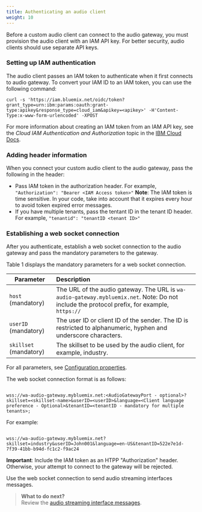 ```yaml
---
title: Authenticating an audio client
weight: 10
---
```

Before a custom audio client can connect to the audio gateway, you must provision the audio client with an IAM API key.   For better security, audio clients should use separate API keys.

### Setting up IAM authentication 

The audio client passes an IAM token to authenticate when it first connects to audio gateway. To convert your IAM ID to an IAM token, you can use the following command:

`curl -s 'https://iam.bluemix.net/oidc/token?grant_type=urn:ibm:params:oauth:grant- type:apikey&response_type=cloud_iam&apikey=<apikey>' -H'Content-Type:x-www-form-urlencoded' -XPOST`

For more information about creating an IAM token from an IAM API key, see the _Cloud IAM Authentication and Authorization_ topic in the [IBM Cloud Docs](https://console.bluemix.net/docs/services/IoT/reference/security/cloud_iam.html#cloud_iam).

### Adding header information

When you connect your custom audio client to the audio gateway, pass the following in the header:
- Pass IAM token in the authorization header.  For example, `"Authorization": "Bearer <IAM Access token>"`
**Note**:  The IAM token is time sensitive.  In your code, take into account that it expires every hour to avoid token expired error messages.
- If you have multiple tenants, pass the tentant ID in the tenant ID header.  For example, `"tenantid": "tenantID <tenant ID>"`

### Establishing a web socket connection  

After you authenticate, establish a web socket connection to the audio gateway and pass the mandatory parameters to the gateway.  

Table 1 displays the mandatory parameters for a web socket connection.

| Parameter  |Description |
|-----|:-------------------------|
| `host` (mandatory)  | The URL of the audio gateway.  The URL is `wa-audio-gateway.mybluemix.net`. Note: Do not include the protocol prefix, for example, `https://` 
| `userID` (mandatory)  | The user ID or client ID of the sender.  The ID is restricted to alphanumeric, hyphen and underscore characters. 
| `skillset`  (mandatory) | The skillset to be used by the audio client, for example, industry. 

For all parameters, see [Configuration properties]({{site.baseurl}}/audio_custom/interface).

The web socket connection format is as follows:

```

wss://wa-audio-gateway.mybluemix.net:<AudioGatewayPort - optional>?skillset=<skillset-name>&userID=<userID>&language=<Client language preference - Optional>&tenantID=<tenantID - mandatory for multiple tenants>;

```
For example:

```

wss://wa-audio-gateway.mybluemix.net?skillset=industry&userID=John001&language=en-US&tenantID=522e7e1d-7f39-41bb-b94d-fc1c2-f9ac24

```
**Important**: Include the IAM token as an HTPP "Authorization" header. Otherwise, your attempt to connect to the gateway will be rejected.

Use the web socket connection to send audio streaming interfaces messages.


> **What to do next?**<br/>
Review the [audio streaming interface messages]({{site.baseurl}}/audio_custom/interface).
